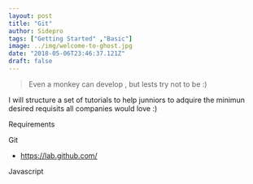 ```yaml
---
layout: post
title: "Git"
author: Sidepro
tags: ["Getting Started" ,"Basic"]
image: ../img/welcome-to-ghost.jpg
date: "2018-05-06T23:46:37.121Z"
draft: false
---
```


>Even a monkey can develop , but lests try not to be  :) 

I will structure a set of tutorials to help junniors to adquire the minimun desired requisits all companies would love :) 

Requirements 

Git
- https://lab.github.com/ 

Javascript 
